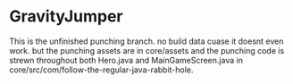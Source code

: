 GravityJumper
=============
This is the unfinished punching branch. no build data cuase it doesnt even work. but the punching assets are in
core/assets and the punching code is strewn throughout both Hero.java and MainGameScreen.java in core/src/com/follow-the-regular-java-rabbit-hole.
